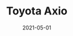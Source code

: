 ---
title: Toyota Axio
date: 2021-05-01
price: 70
tags: ["post", "featured"]
image: /assets/axio1.jpg
imageAlt: This is a test
description: Lorem ipsum dolor sit amet consectetur adipisicing elit. Perferendis accusantium sit illo neque rem omnis quaerat, nam similique vitae delectus ad magni vel quo maxime, magnam placeat. Reprehenderit, distinctio aliquam?
---